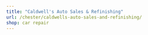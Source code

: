 ```yaml
---
title: "Caldwell's Auto Sales & Refinishing"
url: /chester/caldwells-auto-sales-and-refinishing/
shop: car repair
---
```

